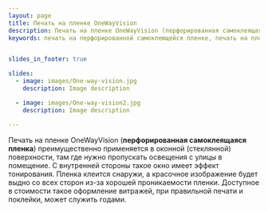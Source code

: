 ```yaml
---
layout: page
title: Печать на пленке ОneWayVision
description: Печать на пленке OneWayVision (перфорированная самоклеящаяся пленка) преимущественно применяется в оконной (стеклянной) поверхности, там где нужно пропускать освещения с улицы в помещение. 
keywords: печать на перфорированной самоклеющейся пленке, печать на пленке в дырочку, печать на пленке One Way Vision, пленка для окон и стеклянных поверхностей, дешовая цена на печать, креативное оформление витрин.


slides_in_footer: true

slides:
  - image: images/One-way-vision.jpg
    description: Image description

  - image: images/One-way-vision2.jpg
    description: Image description

---
```


Печать на пленке OneWayVision (**перфорированная самоклеящаяся пленка**) преимущественно применяется в оконной (стеклянной) поверхности, там где нужно пропускать освещения с улицы в помещение. С внутренней стороны такое окно имеет эффект тонирования. Пленка клеится снаружи, а красочное изображение будет выдно со всех сторон из-за хорошей проникаемости пленки. Доступное в стоимости такое оформление витражей, при правильной печати и поклейки, может служить годами.

